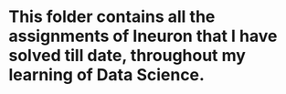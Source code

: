 # This folder contains all the assignments of Ineuron that I have solved till date, throughout my learning of Data Science.
